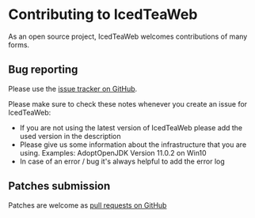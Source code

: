 # Contributing to IcedTeaWeb

As an open source project, IcedTeaWeb welcomes contributions of many forms.

## Bug reporting

Please use the [issue tracker on GitHub][1].

Please make sure to check these notes whenever you create an issue for IcedTeaWeb:
- If you are not using the latest version of IcedTeaWeb please add the used version in the description
- Please give us some information about the infrastructure that you are using. Examples: AdoptOpenJDK Version 11.0.2 on Win10
- In case of an error / bug it's always helpful to add the error log

[1]: https://github.com/AdoptOpenJDK/icedtea-web/issues

## Patches submission

Patches are welcome as [pull requests on GitHub][2]

[2]: https://github.com/AdoptOpenJDK/icedtea-web/pulls
